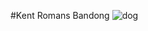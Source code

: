 #Kent Romans Bandong
![dog](https://pbs.twimg.com/profile_images/888907252702347265/g2JwwLDR_400x400.jpg)